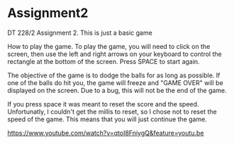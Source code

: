 # Assignment2
DT 228/2 Assignment 2. This is just a basic game

How to play the game.
To play the game, you will need to click on the screen, then use the left and right arrows on your keyboard to control the rectangle at the bottom of the screen. Press SPACE to start again.

The objective of the game is to dodge the balls for as long as possible. If one of the balls do hit you, the game will freeze and "GAME OVER" will be displayed on the screen. Due to a bug, this will not be the end of the game.

If you press space it was meant to reset the score and the speed. Unfortunatly, I couldn't get the millis to reset, so I chose not to reset the speed of the game. This means that you will just continue the game.

https://www.youtube.com/watch?v=qtoI8FniygQ&feature=youtu.be
